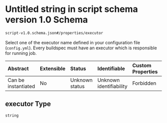 # Untitled string in script schema version 1.0 Schema

```txt
script-v1.0.schema.json#/properties/executor
```

Select one of the executor name defined in your configuration file (`config.yml`). Every buildspec must have an executor which is responsible for running job.

| Abstract            | Extensible | Status         | Identifiable            | Custom Properties | Additional Properties | Access Restrictions | Defined In                                                                        |
| :------------------ | :--------- | :------------- | :---------------------- | :---------------- | :-------------------- | :------------------ | :-------------------------------------------------------------------------------- |
| Can be instantiated | No         | Unknown status | Unknown identifiability | Forbidden         | Allowed               | none                | [script-v1.0.schema.json*](../out/script-v1.0.schema.json "open original schema") |

## executor Type

`string`
